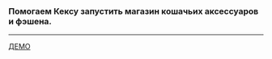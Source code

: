 ### Помогаем Кексу запустить магазин кошачьих аксессуаров и фэшена.
***
[ДЕМО](https://allks.github.io/keksby/)